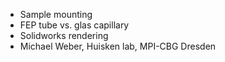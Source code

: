 * Sample mounting
* FEP tube vs. glas capillary
* Solidworks rendering
* Michael Weber, Huisken lab, MPI-CBG Dresden
